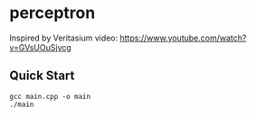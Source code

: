 # perceptron

Inspired by Veritasium video: https://www.youtube.com/watch?v=GVsUOuSjvcg

## Quick Start
```
gcc main.cpp -o main
./main
```